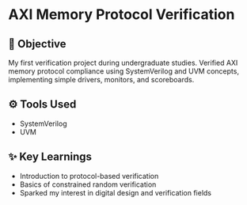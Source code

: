 # AXI Memory Protocol Verification

## 🧠 Objective
My first verification project during undergraduate studies. Verified AXI memory protocol compliance using SystemVerilog and UVM concepts, implementing simple drivers, monitors, and scoreboards.

## ⚙️ Tools Used
- SystemVerilog
- UVM

## ✨ Key Learnings
- Introduction to protocol-based verification
- Basics of constrained random verification
- Sparked my interest in digital design and verification fields
